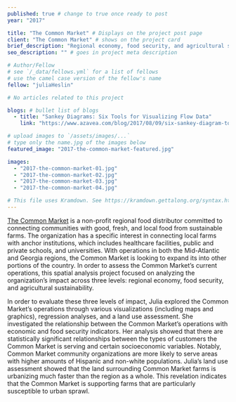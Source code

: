 ```yaml
---
published: true # change to true once ready to post
year: "2017"

title: "The Common Market" # Displays on the project post page
client: "The Common Market" # shows on the project card
brief_description: "Regional economy, food security, and agricultural sustainability impact of The Common Market" # shows on the project card
seo_description: "" # goes in project meta description

# Author/Fellow
# see `/_data/fellows.yml` for a list of fellows
# use the camel case version of the fellow's name
fellow: "juliaHeslin"

# No articles related to this project

blogs: # bullet list of blogs
  - title: "Sankey Diagrams: Six Tools for Visualizing Flow Data"
    link: "https://www.azavea.com/blog/2017/08/09/six-sankey-diagram-tool/"

# upload images to `/assets/images/...`
# type only the name.jpg of the images below
featured_image: "2017-the-common-market-featured.jpg"

images:
  - "2017-the-common-market-01.jpg"
  - "2017-the-common-market-02.jpg"
  - "2017-the-common-market-03.jpg"
  - "2017-the-common-market-04.jpg"

# This file uses Kramdown. See https://kramdown.gettalong.org/syntax.html for syntax
---
```

[The Common Market](https://www.thecommonmarket.org/) is a non-profit regional food distributor committed to connecting communities with good, fresh, and local food from sustainable farms. The organization has a specific interest in connecting local farms with anchor institutions, which includes healthcare facilities, public and private schools, and universities. With operations in both the Mid-Atlantic and Georgia regions, the Common Market is looking to expand its into other portions of the country. In order to assess the Common Market’s current operations, this spatial analysis project focused on analyzing the organization’s impact across three levels: regional economy, food security, and agricultural sustainability.

In order to evaluate these three levels of impact, Julia explored the Common Market’s operations through various visualizations (including maps and graphics), regression analyses, and a land use assessment. She investigated the relationship between the Common Market’s operations with economic and food security indicators. Her analysis showed that there are statistically significant relationships between the types of customers the Common Market is serving and certain socioeconomic variables. Notably, Common Market community organizations are more likely to serve areas with higher amounts of Hispanic and non-white populations. Julia’s land use assessment showed that the land surrounding Common Market farms is urbanizing much faster than the region as a whole. This revelation indicates that the Common Market is supporting farms that are particularly susceptible to urban sprawl.
